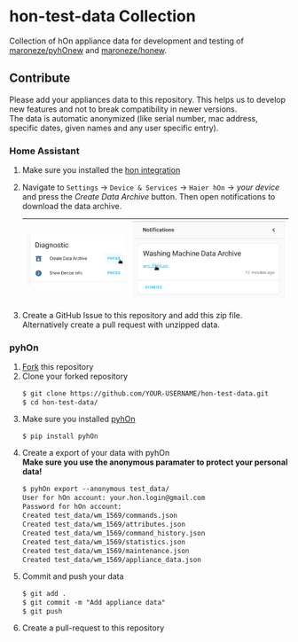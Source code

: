# hon-test-data Collection
Collection of hOn appliance data for development and testing of [maroneze/pyhOnew](https://github.com/maroneze/pyhOnew) and [maroneze/honew](https://github.com/maroneze/honew).

## Contribute
Please add your appliances data to this repository. This helps us to develop new features and not to break compatibility in newer versions.   
The data is automatic anonymized (like serial number, mac address, specific dates, given names and any user specific entry).

### Home Assistant 
1. Make sure you installed the [hon integration](https://github.com/maroneze/honew#readme)
2. Navigate to `Settings` -> `Device & Services` -> `Haier hOn` -> _your device_ and press the _Create Data Archive_ button. Then open notifications to download the data archive.  

    | ![Press Create Data Archive button](assets/diagnostic.png)  | ![Download data archive](assets/notifications.png)  | 
    |---|---|
4. Create a GitHub Issue to this repository and add this zip file.
    Alternatively create a pull request with unzipped data. 

### pyhOn
1. [Fork](https://github.com/maroneze/honew-test-data/fork) this repository
2. Clone your forked repository
    ```
    $ git clone https://github.com/YOUR-USERNAME/hon-test-data.git
    $ cd hon-test-data/
    ```
3. Make sure you installed [pyhOn](https://pypi.org/project/pyhOn/)
    ```commandline
    $ pip install pyhOn
    ```
4. Create a export of your data with pyhOn  
    **Make sure you use the anonymous paramater to protect your personal data!**
    ```commandline
    $ pyhOn export --anonymous test_data/
    User for hOn account: your.hon.login@gmail.com
    Password for hOn account: 
    Created test_data/wm_1569/commands.json
    Created test_data/wm_1569/attributes.json
    Created test_data/wm_1569/command_history.json
    Created test_data/wm_1569/statistics.json
    Created test_data/wm_1569/maintenance.json
    Created test_data/wm_1569/appliance_data.json
    ```
5. Commit and push your data
    ```
    $ git add .
    $ git commit -m "Add appliance data"
    $ git push
    ```
6. Create a pull-request to this repository
